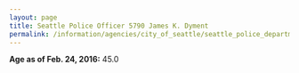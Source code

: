 ```yaml
---
layout: page
title: Seattle Police Officer 5790 James K. Dyment
permalink: /information/agencies/city_of_seattle/seattle_police_department/copbook/5790/
---
```


**Age as of Feb. 24, 2016:** 45.0
